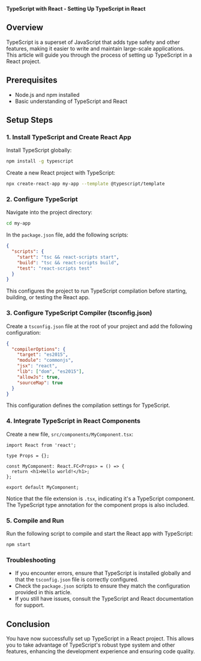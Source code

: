 **TypeScript with React - Setting Up TypeScript in React**

## Overview

TypeScript is a superset of JavaScript that adds type safety and other features, making it easier to write and maintain large-scale applications. This article will guide you through the process of setting up TypeScript in a React project.

## Prerequisites

* Node.js and npm installed
* Basic understanding of TypeScript and React

## Setup Steps

### 1. Install TypeScript and Create React App

Install TypeScript globally:

```sh
npm install -g typescript
```

Create a new React project with TypeScript:

```sh
npx create-react-app my-app --template @typescript/template
```

### 2. Configure TypeScript

Navigate into the project directory:

```sh
cd my-app
```

In the `package.json` file, add the following scripts:

```json
{
  "scripts": {
    "start": "tsc && react-scripts start",
    "build": "tsc && react-scripts build",
    "test": "react-scripts test"
  }
}
```

This configures the project to run TypeScript compilation before starting, building, or testing the React app.

### 3. Configure TypeScript Compiler (tsconfig.json)

Create a `tsconfig.json` file at the root of your project and add the following configuration:

```json
{
  "compilerOptions": {
    "target": "es2015",
    "module": "commonjs",
    "jsx": "react",
    "lib": ["dom", "es2015"],
    "allowJs": true,
    "sourceMap": true
  }
}
```

This configuration defines the compilation settings for TypeScript.

### 4. Integrate TypeScript in React Components

Create a new file, `src/components/MyComponent.tsx`:

```tsx
import React from 'react';

type Props = {};

const MyComponent: React.FC<Props> = () => {
  return <h1>Hello world!</h1>;
};

export default MyComponent;
```

Notice that the file extension is `.tsx`, indicating it's a TypeScript component. The TypeScript type annotation for the component props is also included.

### 5. Compile and Run

Run the following script to compile and start the React app with TypeScript:

```sh
npm start
```

### Troubleshooting

* If you encounter errors, ensure that TypeScript is installed globally and that the `tsconfig.json` file is correctly configured.
* Check the `package.json` scripts to ensure they match the configuration provided in this article.
* If you still have issues, consult the TypeScript and React documentation for support.

## Conclusion

You have now successfully set up TypeScript in a React project. This allows you to take advantage of TypeScript's robust type system and other features, enhancing the development experience and ensuring code quality.
